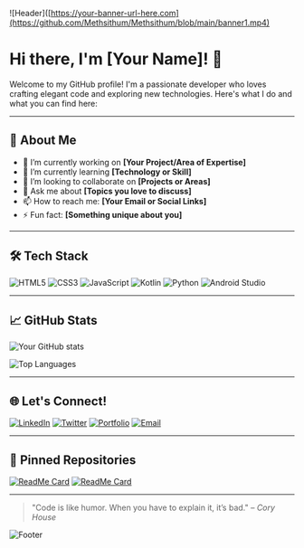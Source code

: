 ![Header]([https://your-banner-url-here.com](https://github.com/Methsithum/Methsithum/blob/main/banner1.mp4)

# Hi there, I'm **[Your Name]**! 👋

Welcome to my GitHub profile! I'm a passionate developer who loves crafting elegant code and exploring new technologies. Here's what I do and what you can find here:

---

## 🚀 About Me

- 🔭 I’m currently working on **[Your Project/Area of Expertise]**
- 🌱 I’m currently learning **[Technology or Skill]**
- 👯 I’m looking to collaborate on **[Projects or Areas]**
- 💬 Ask me about **[Topics you love to discuss]**
- 📫 How to reach me: **[Your Email or Social Links]**
- ⚡ Fun fact: **[Something unique about you]**

---

## 🛠 Tech Stack

![HTML5](https://img.shields.io/badge/-HTML5-E34F26?logo=html5&logoColor=white&style=flat)
![CSS3](https://img.shields.io/badge/-CSS3-1572B6?logo=css3&logoColor=white&style=flat)
![JavaScript](https://img.shields.io/badge/-JavaScript-F7DF1E?logo=javascript&logoColor=black&style=flat)
![Kotlin](https://img.shields.io/badge/-Kotlin-0095D5?logo=kotlin&logoColor=white&style=flat)
![Python](https://img.shields.io/badge/-Python-3776AB?logo=python&logoColor=white&style=flat)
![Android Studio](https://img.shields.io/badge/-Android%20Studio-3DDC84?logo=android-studio&logoColor=white&style=flat)

---

## 📈 GitHub Stats

![Your GitHub stats](https://github-readme-stats.vercel.app/api?username=your-username&show_icons=true&theme=radical)

![Top Languages](https://github-readme-stats.vercel.app/api/top-langs/?username=your-username&layout=compact&theme=radical)

---

## 🌐 Let's Connect!

[![LinkedIn](https://img.shields.io/badge/-LinkedIn-0077B5?logo=linkedin&logoColor=white&style=flat)](https://linkedin.com/in/your-profile)
[![Twitter](https://img.shields.io/badge/-Twitter-1DA1F2?logo=twitter&logoColor=white&style=flat)](https://twitter.com/your-profile)
[![Portfolio](https://img.shields.io/badge/-Portfolio-black?logo=google-chrome&logoColor=white&style=flat)](https://your-portfolio-url.com)
[![Email](https://img.shields.io/badge/-Email-EA4335?logo=gmail&logoColor=white&style=flat)](mailto:your-email@gmail.com)

---

## 📌 Pinned Repositories

[![ReadMe Card](https://github-readme-stats.vercel.app/api/pin/?username=your-username&repo=your-repo&theme=radical)](https://github.com/your-username/your-repo)
[![ReadMe Card](https://github-readme-stats.vercel.app/api/pin/?username=your-username&repo=your-other-repo&theme=radical)](https://github.com/your-username/your-other-repo)

---

> "Code is like humor. When you have to explain it, it’s bad." – _Cory House_

![Footer](https://your-footer-url-here.com)
